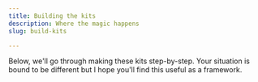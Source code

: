 ```yaml
---
title: Building the kits
description: Where the magic happens
slug: build-kits

---
```

Below, we'll go through making these kits step-by-step.  Your situation is bound to be different but I hope you'll find this useful as a framework.
